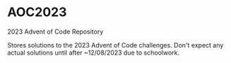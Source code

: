 # AOC2023
2023 Advent of Code Repository

Stores solutions to the 2023 Advent of Code challenges.
Don't expect any actual solutions until after ~12/08/2023 due to schoolwork.
